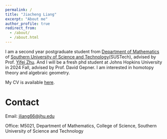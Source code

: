 ```yaml
---
permalink: /
title: "Jiacheng Liang"
excerpt: "About me"
author_profile: true
redirect_from: 
  - /about/
  - /about.html
---
```


I am a second year postgraduate student from [Department of Mathematics](https://math.sustech.edu.cn/?lang=en) of [Southern University of Science and Technology](https://www.sustech.edu.cn/en/)(SUSTech), advised by Prof. [Yifei Zhu](https://yifeizhu.github.io/). And I will be a fresh phd student at Johns Hopkins University in 2024 Fall, advised by Prof. David Gepner. I am interested in homotopy theory and algebraic geometry. 

My CV is available [here](https://552jc.github.io/ljc552.github.io/files/resume.pdf).

Contact
======
Email: jliang66@jhu.edu

Office: M5021, Department of Mathematics, College of Science, Southern University of Science and Technology
